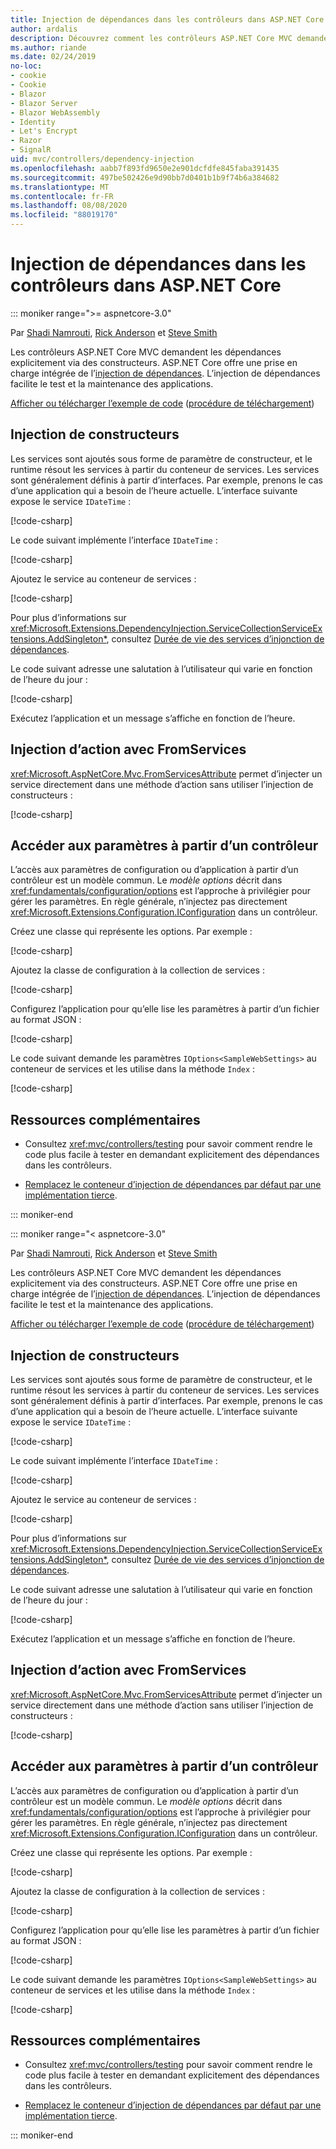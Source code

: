 ```yaml
---
title: Injection de dépendances dans les contrôleurs dans ASP.NET Core
author: ardalis
description: Découvrez comment les contrôleurs ASP.NET Core MVC demandent explicitement leurs dépendances par le biais de leurs constructeurs avec l’injection de dépendances dans ASP.NET Core.
ms.author: riande
ms.date: 02/24/2019
no-loc:
- cookie
- Cookie
- Blazor
- Blazor Server
- Blazor WebAssembly
- Identity
- Let's Encrypt
- Razor
- SignalR
uid: mvc/controllers/dependency-injection
ms.openlocfilehash: aabb7f893fd9650e2e901dcfdfe845faba391435
ms.sourcegitcommit: 497be502426e9d90bb7d0401b1b9f74b6a384682
ms.translationtype: MT
ms.contentlocale: fr-FR
ms.lasthandoff: 08/08/2020
ms.locfileid: "88019170"
---
```

# <a name="dependency-injection-into-controllers-in-aspnet-core"></a>Injection de dépendances dans les contrôleurs dans ASP.NET Core

::: moniker range=">= aspnetcore-3.0"

Par [Shadi Namrouti](https://github.com/shadinamrouti), [Rick Anderson](https://twitter.com/RickAndMSFT) et [Steve Smith](https://github.com/ardalis)

Les contrôleurs ASP.NET Core MVC demandent les dépendances explicitement via des constructeurs. ASP.NET Core offre une prise en charge intégrée de l’[injection de dépendances](xref:fundamentals/dependency-injection). L’injection de dépendances facilite le test et la maintenance des applications.

[Afficher ou télécharger l’exemple de code](https://github.com/dotnet/AspNetCore.Docs/tree/master/aspnetcore/mvc/controllers/dependency-injection/sample) ([procédure de téléchargement](xref:index#how-to-download-a-sample))

## <a name="constructor-injection"></a>Injection de constructeurs

Les services sont ajoutés sous forme de paramètre de constructeur, et le runtime résout les services à partir du conteneur de services. Les services sont généralement définis à partir d’interfaces. Par exemple, prenons le cas d’une application qui a besoin de l’heure actuelle. L’interface suivante expose le service `IDateTime` :

[!code-csharp[](dependency-injection/3.1sample/ControllerDI/Interfaces/IDateTime.cs?name=snippet)]

Le code suivant implémente l’interface `IDateTime` :

[!code-csharp[](dependency-injection/3.1sample/ControllerDI/Services/SystemDateTime.cs?name=snippet)]

Ajoutez le service au conteneur de services :

[!code-csharp[](dependency-injection/3.1sample/ControllerDI/Startup1.cs?name=snippet&highlight=3)]

Pour plus d’informations sur <xref:Microsoft.Extensions.DependencyInjection.ServiceCollectionServiceExtensions.AddSingleton*>, consultez [Durée de vie des services d’injonction de dépendances](xref:fundamentals/dependency-injection#service-lifetimes).

Le code suivant adresse une salutation à l’utilisateur qui varie en fonction de l’heure du jour :

[!code-csharp[](dependency-injection/3.1sample/ControllerDI/Controllers/HomeController.cs?name=snippet)]

Exécutez l’application et un message s’affiche en fonction de l’heure.

## <a name="action-injection-with-fromservices"></a>Injection d’action avec FromServices

<xref:Microsoft.AspNetCore.Mvc.FromServicesAttribute> permet d’injecter un service directement dans une méthode d’action sans utiliser l’injection de constructeurs :

[!code-csharp[](dependency-injection/3.1sample/ControllerDI/Controllers/HomeController.cs?name=snippet2)]

## <a name="access-settings-from-a-controller"></a>Accéder aux paramètres à partir d’un contrôleur

L’accès aux paramètres de configuration ou d’application à partir d’un contrôleur est un modèle commun. Le *modèle options* décrit dans <xref:fundamentals/configuration/options> est l’approche à privilégier pour gérer les paramètres. En règle générale, n’injectez pas directement <xref:Microsoft.Extensions.Configuration.IConfiguration> dans un contrôleur.

Créez une classe qui représente les options. Par exemple :

[!code-csharp[](dependency-injection/3.1sample/ControllerDI/Models/SampleWebSettings.cs?name=snippet)]

Ajoutez la classe de configuration à la collection de services :

[!code-csharp[](dependency-injection/3.1sample/ControllerDI/Startup.cs?highlight=4&name=snippet1)]

Configurez l’application pour qu’elle lise les paramètres à partir d’un fichier au format JSON :

[!code-csharp[](dependency-injection/3.1sample/ControllerDI/Program.cs?name=snippet&range=10-15)]

Le code suivant demande les paramètres `IOptions<SampleWebSettings>` au conteneur de services et les utilise dans la méthode `Index` :

[!code-csharp[](dependency-injection/3.1sample/ControllerDI/Controllers/SettingsController.cs?name=snippet)]

## <a name="additional-resources"></a>Ressources complémentaires

* Consultez <xref:mvc/controllers/testing> pour savoir comment rendre le code plus facile à tester en demandant explicitement des dépendances dans les contrôleurs.

* [Remplacez le conteneur d’injection de dépendances par défaut par une implémentation tierce](xref:fundamentals/dependency-injection#default-service-container-replacement).

::: moniker-end

::: moniker range="< aspnetcore-3.0"

Par [Shadi Namrouti](https://github.com/shadinamrouti), [Rick Anderson](https://twitter.com/RickAndMSFT) et [Steve Smith](https://github.com/ardalis)

Les contrôleurs ASP.NET Core MVC demandent les dépendances explicitement via des constructeurs. ASP.NET Core offre une prise en charge intégrée de l’[injection de dépendances](xref:fundamentals/dependency-injection). L’injection de dépendances facilite le test et la maintenance des applications.

[Afficher ou télécharger l’exemple de code](https://github.com/dotnet/AspNetCore.Docs/tree/master/aspnetcore/mvc/controllers/dependency-injection/sample) ([procédure de téléchargement](xref:index#how-to-download-a-sample))

## <a name="constructor-injection"></a>Injection de constructeurs

Les services sont ajoutés sous forme de paramètre de constructeur, et le runtime résout les services à partir du conteneur de services. Les services sont généralement définis à partir d’interfaces. Par exemple, prenons le cas d’une application qui a besoin de l’heure actuelle. L’interface suivante expose le service `IDateTime` :

[!code-csharp[](dependency-injection/sample/ControllerDI/Interfaces/IDateTime.cs?name=snippet)]

Le code suivant implémente l’interface `IDateTime` :

[!code-csharp[](dependency-injection/sample/ControllerDI/Services/SystemDateTime.cs?name=snippet)]

Ajoutez le service au conteneur de services :

[!code-csharp[](dependency-injection/sample/ControllerDI/Startup1.cs?name=snippet&highlight=3)]

Pour plus d’informations sur <xref:Microsoft.Extensions.DependencyInjection.ServiceCollectionServiceExtensions.AddSingleton*>, consultez [Durée de vie des services d’injonction de dépendances](xref:fundamentals/dependency-injection#service-lifetimes).

Le code suivant adresse une salutation à l’utilisateur qui varie en fonction de l’heure du jour :

[!code-csharp[](dependency-injection/sample/ControllerDI/Controllers/HomeController.cs?name=snippet)]

Exécutez l’application et un message s’affiche en fonction de l’heure.

## <a name="action-injection-with-fromservices"></a>Injection d’action avec FromServices

<xref:Microsoft.AspNetCore.Mvc.FromServicesAttribute> permet d’injecter un service directement dans une méthode d’action sans utiliser l’injection de constructeurs :

[!code-csharp[](dependency-injection/sample/ControllerDI/Controllers/HomeController.cs?name=snippet2)]

## <a name="access-settings-from-a-controller"></a>Accéder aux paramètres à partir d’un contrôleur

L’accès aux paramètres de configuration ou d’application à partir d’un contrôleur est un modèle commun. Le *modèle options* décrit dans <xref:fundamentals/configuration/options> est l’approche à privilégier pour gérer les paramètres. En règle générale, n’injectez pas directement <xref:Microsoft.Extensions.Configuration.IConfiguration> dans un contrôleur.

Créez une classe qui représente les options. Par exemple :

[!code-csharp[](dependency-injection/sample/ControllerDI/Models/SampleWebSettings.cs?name=snippet)]

Ajoutez la classe de configuration à la collection de services :

[!code-csharp[](dependency-injection/sample/ControllerDI/Startup.cs?highlight=4&name=snippet1)]

Configurez l’application pour qu’elle lise les paramètres à partir d’un fichier au format JSON :

[!code-csharp[](dependency-injection/sample/ControllerDI/Program.cs?name=snippet&range=10-15)]

Le code suivant demande les paramètres `IOptions<SampleWebSettings>` au conteneur de services et les utilise dans la méthode `Index` :

[!code-csharp[](dependency-injection/sample/ControllerDI/Controllers/SettingsController.cs?name=snippet)]

## <a name="additional-resources"></a>Ressources complémentaires

* Consultez <xref:mvc/controllers/testing> pour savoir comment rendre le code plus facile à tester en demandant explicitement des dépendances dans les contrôleurs.

* [Remplacez le conteneur d’injection de dépendances par défaut par une implémentation tierce](xref:fundamentals/dependency-injection#default-service-container-replacement).

::: moniker-end